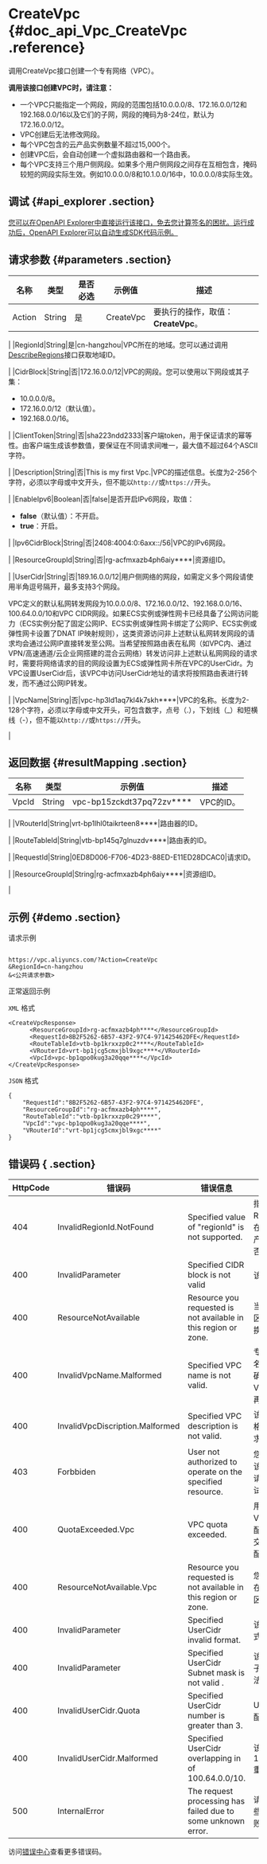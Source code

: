 # CreateVpc {#doc_api_Vpc_CreateVpc .reference}

调用CreateVpc接口创建一个专有网络（VPC）。

**调用该接口创建VPC时，请注意：**

-   一个VPC只能指定一个网段，网段的范围包括10.0.0.0/8、172.16.0.0/12和192.168.0.0/16以及它们的子网，网段的掩码为8-24位，默认为172.16.0.0/12。
-   VPC创建后无法修改网段。
-   每个VPC包含的云产品实例数量不超过15,000个。
-   创建VPC后，会自动创建一个虚拟路由器和一个路由表。
-   每个VPC支持三个用户侧网段。如果多个用户侧网段之间存在互相包含，掩码较短的网段实际生效。例如10.0.0.0/8和10.1.0.0/16中，10.0.0.0/8实际生效。

## 调试 {#api_explorer .section}

[您可以在OpenAPI Explorer中直接运行该接口，免去您计算签名的困扰。运行成功后，OpenAPI Explorer可以自动生成SDK代码示例。](https://api.aliyun.com/#product=Vpc&api=CreateVpc&type=RPC&version=2016-04-28)

## 请求参数 {#parameters .section}

|名称|类型|是否必选|示例值|描述|
|--|--|----|---|--|
|Action|String|是|CreateVpc|要执行的操作，取值：**CreateVpc**。

 |
|RegionId|String|是|cn-hangzhou|VPC所在的地域。您可以通过调用[DescribeRegions](~~36063~~)接口获取地域ID。

 |
|CidrBlock|String|否|172.16.0.0/12|VPC的网段。您可以使用以下网段或其子集：

 -   10.0.0.0/8。
-   172.16.0.0/12（默认值）。
-   192.168.0.0/16。

 |
|ClientToken|String|否|sha223ndd2333|客户端token，用于保证请求的幂等性。由客户端生成该参数值，要保证在不同请求间唯一，最大值不超过64个ASCII字符。

 |
|Description|String|否|This is my first Vpc.|VPC的描述信息。长度为2-256个字符，必须以字母或中文开头，但不能以`http://`或`https://`开头。

 |
|EnableIpv6|Boolean|否|false|是否开启IPv6网段，取值：

 -   **false**（默认值）：不开启。
-   **true**：开启。

 |
|Ipv6CidrBlock|String|否|2408:4004:0:6axx::/56|VPC的IPv6网段。

 |
|ResourceGroupId|String|否|rg-acfmxazb4ph6aiy\*\*\*\*|资源组ID。

 |
|UserCidr|String|否|189.16.0.0/12|用户侧网络的网段，如需定义多个网段请使用半角逗号隔开，最多支持3个网段。

 VPC定义的默认私网转发网段为10.0.0.0/8、172.16.0.0/12、192.168.0.0/16、100.64.0.0/10和VPC CIDR网段。如果ECS实例或弹性网卡已经具备了公网访问能力（ECS实例分配了固定公网IP、ECS实例或弹性网卡绑定了公网IP、ECS实例或弹性网卡设置了DNAT IP映射规则），这类资源访问非上述默认私网转发网段的请求均会通过公网IP直接转发至公网。当希望按照路由表在私网（如VPC内、通过VPN/高速通道/云企业网搭建的混合云网络）转发访问非上述默认私网网段的请求时，需要将网络请求的目的网段设置为ECS或弹性网卡所在VPC的UserCidr。为VPC设置UserCidr后，该VPC中访问UserCidr地址的请求将按照路由表进行转发，而不通过公网IP转发。

 |
|VpcName|String|否|vpc-hp3ld1aq7kl4k7skh\*\*\*\*|VPC的名称。长度为2-128个字符，必须以字母或中文开头，可包含数字，点号（.），下划线（\_）和短横线（-），但不能以`http://`或`https://`开头。

 |

## 返回数据 {#resultMapping .section}

|名称|类型|示例值|描述|
|--|--|---|--|
|VpcId|String|vpc-bp15zckdt37pq72zv\*\*\*\*|VPC的ID。

 |
|VRouterId|String|vrt-bp1lhl0taikrteen8\*\*\*\*|路由器的ID。

 |
|RouteTableId|String|vtb-bp145q7glnuzdv\*\*\*\*|路由表的ID。

 |
|RequestId|String|0ED8D006-F706-4D23-88ED-E11ED28DCAC0|请求ID。

 |
|ResourceGroupId|String|rg-acfmxazb4ph6aiy\*\*\*\*|资源组ID。

 |

## 示例 {#demo .section}

请求示例

``` {#request_demo}

https://vpc.aliyuncs.com/?Action=CreateVpc
&RegionId=cn-hangzhou
&<公共请求参数>

```

正常返回示例

`XML` 格式

``` {#xml_return_success_demo}
<CreateVpcResponse>
      <ResourceGroupId>rg-acfmxazb4ph****</ResourceGroupId>
	  <RequestId>8B2F5262-6B57-43F2-97C4-971425462DFE</RequestId>
	  <RouteTableId>vtb-bp1krxxzp0c2****</RouteTableId>
	  <VRouterId>vrt-bp1jcg5cmxjbl9xgc****</VRouterId>
	  <VpcId>vpc-bp1qpo0kug3a20qqe****</VpcId>
</CreateVpcResponse>
```

`JSON` 格式

``` {#json_return_success_demo}
{
	"RequestId":"8B2F5262-6B57-43F2-97C4-971425462DFE",
	"ResourceGroupId":"rg-acfmxazb4ph****",
	"RouteTableId":"vtb-bp1krxxzp0c29****",
	"VpcId":"vpc-bp1qpo0kug3a20qqe****",
	"VRouterId":"vrt-bp1jcg5cmxjbl9xgc****"
}
```

## 错误码 { .section}

|HttpCode|错误码|错误信息|描述|
|--------|---|----|--|
|404|InvalidRegionId.NotFound|Specified value of "regionId" is not supported.|指定的 RegionId 不存在，请您检查此产品在该地域是否可用。|
|400|InvalidParameter|Specified CIDR block is not valid|该网段不合法。|
|400|ResourceNotAvailable|Resource you requested is not available in this region or zone.|当前地域或可用区不支持创建交换机。|
|400|InvalidVpcName.Malformed|Specified VPC name is not valid.|专有网络VPC名称格式不正确，请您修复VPC的格式后再重试。|
|400|InvalidVpcDiscription.Malformed|Specified VPC description is not valid.|该 VPC 描述的格式不符合要求。|
|403|Forbbiden|User not authorized to operate on the specified resource.|您没有权限操作该资源，请您申请操作权限后再试。|
|400|QuotaExceeded.Vpc|VPC quota exceeded.|用户名下的 VPC 数量达到配额上限，请提交工单申请提高配额。|
|400|ResourceNotAvailable.Vpc|Resource you requested is not available in this region or zone.|您请求的资源在在该地域或可用区中不可用。|
|400|InvalidParameter|Specified UserCidr invalid format.|该用户侧网段格式不正确。|
|400|InvalidParameter|Specified UserCidr Subnet mask is not valid .|该用户侧网段的子网掩码不合法。|
|400|InvalidUserCidr.Quota|Specified UserCidr number is greater than 3.|UserCird达到配额限制。|
|400|InvalidUserCidr.Malformed|Specified UserCidr overlapping in of 100.64.0.0/10.|该UserCird和100.64.0.0/10重叠。|
|500|InternalError|The request processing has failed due to some unknown error.|请求处理由于某些未知错误失败。|

访问[错误中心](https://error-center.alibabacloud.com/status/product/Vpc)查看更多错误码。

